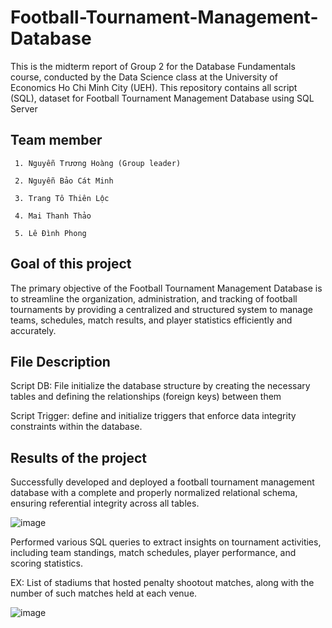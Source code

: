 # Football-Tournament-Management-Database
This is the midterm report of Group 2 for the Database Fundamentals course, conducted by the Data Science class at the University of Economics Ho Chi Minh City (UEH). This repository contains all script (SQL), dataset for Football Tournament Management Database using SQL Server 

## Team member 

     1. Nguyễn Trương Hoàng (Group leader)

     2. Nguyễn Bảo Cát Minh
     
     3. Trang Tô Thiên Lộc
     
     4. Mai Thanh Thảo
    
     5. Lê Đình Phong

## Goal of this project 
The primary objective of the Football Tournament Management Database is to streamline the organization, administration, and tracking of football tournaments by providing a centralized and structured system to manage teams, schedules, match results, and player statistics efficiently and accurately.

## File Description
Script DB: File initialize the database structure by creating the necessary tables and defining the relationships (foreign keys) between them

Script Trigger: define and initialize triggers that enforce data integrity constraints within the database.

## Results of the project
Successfully developed and deployed a football tournament management database with a complete and properly normalized relational schema, ensuring referential integrity across all tables.

![image](https://github.com/user-attachments/assets/06232503-7ac4-49c2-9516-03c0fc8f9fff)

Performed various SQL queries to extract insights on tournament activities, including team standings, match schedules, player performance, and scoring statistics.

EX: List of stadiums that hosted penalty shootout matches, along with the number of such matches held at each venue.

![image](https://github.com/user-attachments/assets/0621dbbb-2b65-42d8-a8c3-216291711f08)


